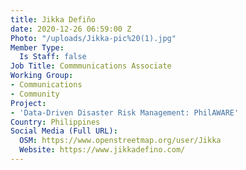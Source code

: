 ```yaml
---
title: Jikka Defiño
date: 2020-12-26 06:59:00 Z
Photo: "/uploads/Jikka-pic%20(1).jpg"
Member Type:
  Is Staff: false
Job Title: Commmunications Associate
Working Group:
- Communications
- Community
Project:
- 'Data-Driven Disaster Risk Management: PhilAWARE'
Country: Philippines
Social Media (Full URL):
  OSM: https://www.openstreetmap.org/user/Jikka
  Website: https://www.jikkadefino.com/
---
```


